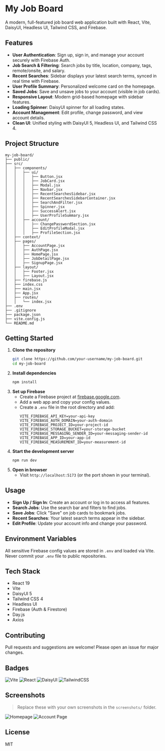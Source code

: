 
# My Job Board

A modern, full-featured job board web application built with React, Vite, DaisyUI, Headless UI, Tailwind CSS, and Firebase.

## Features

- **User Authentication**: Sign up, sign in, and manage your account securely with Firebase Auth.
- **Job Search & Filtering**: Search jobs by title, location, company, tags, remote/onsite, and salary.
- **Recent Searches**: Sidebar displays your latest search terms, synced in real time with Firebase.
- **User Profile Summary**: Personalized welcome card on the homepage.
- **Saved Jobs**: Save and unsave jobs to your account (visible in job cards).
- **Responsive Layout**: Modern grid-based homepage with sidebar features.
- **Loading Spinner**: DaisyUI spinner for all loading states.
- **Account Management**: Edit profile, change password, and view account details.
- **Clean UI**: Unified styling with DaisyUI 5, Headless UI, and Tailwind CSS 4.

## Project Structure

```
my-job-board/
├── public/
├── src/
│   ├── components/
│   │   ├── ui/
│   │   │   ├── Button.jsx
│   │   │   ├── JobCard.jsx
│   │   │   ├── Modal.jsx
│   │   │   ├── Navbar.jsx
│   │   │   ├── RecentSearchesSidebar.jsx
│   │   │   ├── RecentSearchesSidebarContainer.jsx
│   │   │   ├── SearchAndFilter.jsx
│   │   │   ├── Spinner.jsx
│   │   │   ├── SuccessAlert.jsx
│   │   │   ├── UserProfileSummary.jsx
│   │   ├── account/
│   │   │   ├── ChangePasswordSection.jsx
│   │   │   ├── EditProfileModal.jsx
│   │   │   ├── ProfileSection.jsx
│   ├── context/
│   ├── pages/
│   │   ├── AccountPage.jsx
│   │   ├── AuthPage.jsx
│   │   ├── HomePage.jsx
│   │   ├── JobDetailPage.jsx
│   │   ├── SignupPage.jsx
│   ├── layout/
│   │   ├── Footer.jsx
│   │   ├── Layout.jsx
│   ├── firebase.js
│   ├── index.css
│   ├── main.jsx
│   ├── App.jsx
│   ├── routes/
│   │   └── index.jsx
├── .env
├── .gitignore
├── package.json
├── vite.config.js
└── README.md
```

## Getting Started

1. **Clone the repository**
	```bash
	git clone https://github.com/your-username/my-job-board.git
	cd my-job-board
	```
2. **Install dependencies**
	```bash
	npm install
	```
3. **Set up Firebase**
	- Create a Firebase project at [firebase.google.com](https://firebase.google.com/).
	- Add a web app and copy your config values.
	- Create a `.env` file in the root directory and add:
	  ```env
	  VITE_FIREBASE_API_KEY=your-api-key
	  VITE_FIREBASE_AUTH_DOMAIN=your-auth-domain
	  VITE_FIREBASE_PROJECT_ID=your-project-id
	  VITE_FIREBASE_STORAGE_BUCKET=your-storage-bucket
	  VITE_FIREBASE_MESSAGING_SENDER_ID=your-messaging-sender-id
	  VITE_FIREBASE_APP_ID=your-app-id
	  VITE_FIREBASE_MEASUREMENT_ID=your-measurement-id
	  ```
4. **Start the development server**
	```bash
	npm run dev
	```
5. **Open in browser**
	- Visit `http://localhost:5173` (or the port shown in your terminal).

## Usage

- **Sign Up / Sign In**: Create an account or log in to access all features.
- **Search Jobs**: Use the search bar and filters to find jobs.
- **Save Jobs**: Click "Save" on job cards to bookmark jobs.
- **Recent Searches**: Your latest search terms appear in the sidebar.
- **Edit Profile**: Update your account info and change your password.

## Environment Variables

All sensitive Firebase config values are stored in `.env` and loaded via Vite. Never commit your `.env` file to public repositories.

## Tech Stack

- React 19
- Vite
- DaisyUI 5
- Tailwind CSS 4
- Headless UI
- Firebase (Auth & Firestore)
- Day.js
- Axios

## Contributing

Pull requests and suggestions are welcome! Please open an issue for major changes.

## Badges

![Vite](https://img.shields.io/badge/vite-4.1.2-blue)
![React](https://img.shields.io/badge/react-19.1.1-blue)
![DaisyUI](https://img.shields.io/badge/daisyui-5.0.50-yellow)
![TailwindCSS](https://img.shields.io/badge/tailwindcss-4.1.12-blue)

## Screenshots

> Replace these with your own screenshots in the `screenshots/` folder.

![Homepage](screenshots/homepage.png)
![Account Page](screenshots/account.png)

## License

MIT
